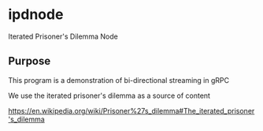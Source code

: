 # ipdnode
Iterated Prisoner's Dilemma Node

## Purpose
This program is a demonstration of bi-directional streaming in gRPC

We use the iterated prisoner's dilemma as a source of content

https://en.wikipedia.org/wiki/Prisoner%27s_dilemma#The_iterated_prisoner's_dilemma

